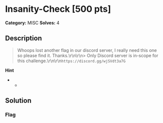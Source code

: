 # Insanity-Check [500 pts]

**Category:** MISC
**Solves:** 4

## Description
>Whoops lost another flag in our discord server, I really need this one so please find it. Thanks.\r\n\r\n> Only Discord server is in-scope for this challenge.\r\n\r\n`https://discord.gg/wjSVdt3a7G`

**Hint**
* -

## Solution

### Flag

